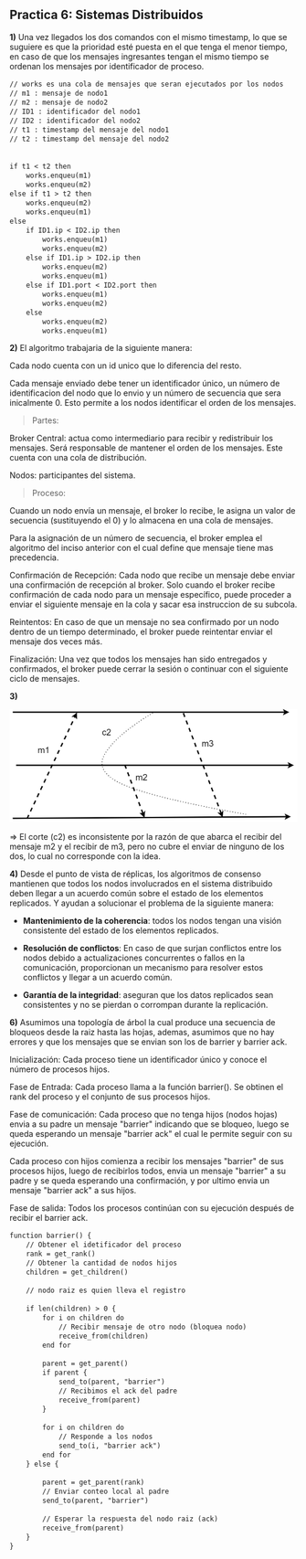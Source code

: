 
## Practica 6: Sistemas Distribuidos

**1)** Una vez llegados los dos comandos con el mismo timestamp, lo que se suguiere es que la prioridad esté puesta en el que tenga el menor tiempo, en caso de que los mensajes ingresantes tengan el mismo tiempo se ordenan los mensajes por identificador de proceso.

    // works es una cola de mensajes que seran ejecutados por los nodos
    // m1 : mensaje de nodo1
    // m2 : mensaje de nodo2
    // ID1 : identificador del nodo1
    // ID2 : identificador del nodo2
    // t1 : timestamp del mensaje del nodo1
    // t2 : timestamp del mensaje del nodo2


    if t1 < t2 then
        works.enqueu(m1)
        works.enqueu(m2)
    else if t1 > t2 then
        works.enqueu(m2)
        works.enqueu(m1)
    else 
        if ID1.ip < ID2.ip then
            works.enqueu(m1)
            works.enqueu(m2)
        else if ID1.ip > ID2.ip then
            works.enqueu(m2)
            works.enqueu(m1)
        else if ID1.port < ID2.port then
            works.enqueu(m1)
            works.enqueu(m2)
        else
            works.enqueu(m2)
            works.enqueu(m1)


**2)** El algoritmo trabajaria de la siguiente manera:

Cada nodo cuenta con un id unico que lo diferencia del resto.

Cada mensaje enviado debe tener un identificador único, un número de identificacion del nodo que lo envio y un número de secuencia que sera inicalmente 0. Esto permite a los nodos identificar el orden de los mensajes.

> Partes:

Broker Central: actua como intermediario para recibir y redistribuir los mensajes. Será responsable de mantener el orden de los mensajes. Este cuenta con una cola de distribución.

Nodos: participantes del sistema.

> Proceso:

Cuando un nodo envía un mensaje, el broker lo recibe, le asigna un valor de secuencia (sustituyendo el 0) y lo almacena en una cola de mensajes.

Para la asignación de un número de secuencia, el broker emplea el algoritmo del inciso anterior con el cual define que mensaje tiene mas precedencia.


Confirmación de Recepción: Cada nodo que recibe un mensaje debe enviar una confirmación de recepción al broker. Solo cuando el broker recibe confirmación de cada nodo para un mensaje específico, puede proceder a enviar el siguiente mensaje en la cola y sacar esa instruccion de su subcola.

Reintentos: En caso de que un mensaje no sea confirmado por un nodo dentro de un tiempo determinado, el broker puede reintentar enviar el mensaje dos veces más.

Finalización: Una vez que todos los mensajes han sido entregados y confirmados, el broker puede cerrar la sesión o continuar con el siguiente ciclo de mensajes.


**3)** 

![corte.png](corte.png)

⇒ El corte (c2) es inconsistente por la razón de que abarca el recibir del mensaje m2 y el recibir de m3, pero no cubre el enviar de ninguno de los dos, lo cual no corresponde con la idea.


**4)**  Desde el punto de vista de réplicas, los algoritmos de consenso mantienen que todos los nodos involucrados en el sistema distribuido deben llegar a un acuerdo común sobre el estado de los elementos replicados. Y ayudan a solucionar el problema de la siguiente manera:

*   **Mantenimiento de la coherencia**: todos los nodos tengan una visión consistente del estado de los elementos replicados.

*   **Resolución de conflictos**: En caso de que surjan conflictos entre los nodos debido a actualizaciones concurrentes o fallos en la comunicación, proporcionan un mecanismo para resolver estos conflictos y llegar a un acuerdo común.

*   **Garantía de la integridad**: aseguran que los datos replicados sean consistentes y no se pierdan o corrompan durante la replicación.


**6)**  Asumimos una topología de árbol la cual produce una secuencia de bloqueos desde la raiz hasta las hojas, ademas, asumimos que no hay errores y que los mensajes que se envian son los de barrier y barrier ack.

Inicialización: 
Cada proceso tiene un identificador único y conoce el número de procesos hijos.

Fase de Entrada:
Cada proceso llama a la función barrier().
Se obtinen el rank del proceso y el conjunto de sus procesos hijos.

Fase de comunicación:
Cada proceso que no tenga hijos (nodos hojas) envia a su padre un mensaje "barrier" indicando que se bloqueo,
luego se queda esperando un mensaje "barrier ack" el cual le permite seguir con su ejecución.

Cada proceso con hijos comienza a recibir los mensajes "barrier" de sus procesos hijos, luego de recibirlos todos, envia un mensaje "barrier" a su padre y se queda esperando una confirmación, y por ultimo envia un mensaje "barrier ack" a sus hijos.

Fase de salida:
Todos los procesos continúan con su ejecución después de recibir el barrier ack.


    function barrier() {
        // Obtener el idetificador del proceso
        rank = get_rank()  
        // Obtener la cantidad de nodos hijos
        children = get_children()  

        // nodo raiz es quien lleva el registro

        if len(children) > 0 {
            for i on children do
                // Recibir mensaje de otro nodo (bloquea nodo)
                receive_from(children)  
            end for

            parent = get_parent()
            if parent {
                send_to(parent, "barrier")
                // Recibimos el ack del padre
                receive_from(parent)
            }

            for i on children do
                // Responde a los nodos
                send_to(i, "barrier ack")
            end for
        } else {

            parent = get_parent(rank)
            // Enviar conteo local al padre
            send_to(parent, "barrier")

            // Esperar la respuesta del nodo raiz (ack)
            receive_from(parent)  
        }
    }